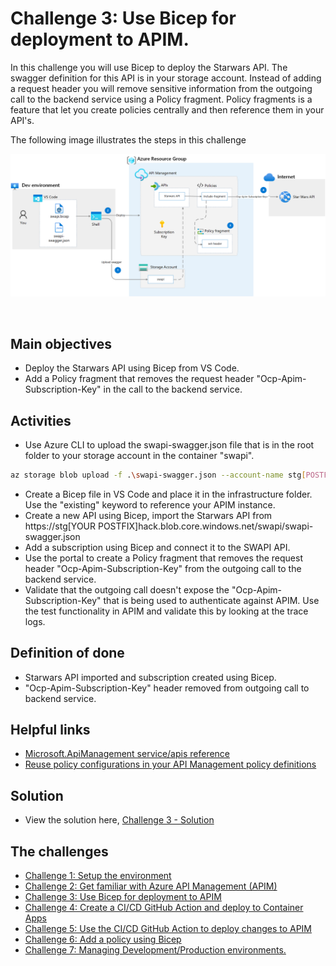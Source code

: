 # Challenge 3: Use Bicep for deployment to APIM.

In this challenge you will use Bicep to deploy the Starwars API. The swagger definition for this API is in your storage account. Instead of adding a request header you will remove sensitive information from the outgoing call to the backend service using a Policy fragment. Policy fragments is a feature that let you create policies centrally and then reference them in your API's.

The following image illustrates the steps in this challenge
<br>

  ![Azure services](img/ch3-overview.png)

<br>

## Main objectives

- Deploy the Starwars API using Bicep from VS Code.
- Add a Policy fragment that removes the request header "Ocp-Apim-Subscription-Key" in the call to the backend service. 


## Activities

- Use Azure CLI to upload the swapi-swagger.json file that is in the root folder to your storage account in the container "swapi".

```bash
az storage blob upload -f .\swapi-swagger.json --account-name stg[POSTFIX]hack -c swapi
```
- Create a Bicep file in VS Code and place it in the infrastructure folder. Use the "existing" keyword to reference your APIM instance.
- Create a new API using Bicep, import the Starwars API from https://stg[YOUR POSTFIX]hack.blob.core.windows.net/swapi/swapi-swagger.json
- Add a subscription using Bicep and connect it to the SWAPI API.  
- Use the portal to create a Policy fragment that removes the request header "Ocp-Apim-Subscription-Key" from the outgoing call to the backend service.   
- Validate that the outgoing call doesn't expose the "Ocp-Apim-Subscription-Key" that is being used to authenticate against APIM. Use the test functionality in APIM and validate this by looking at the trace logs.    


## Definition of done

- Starwars API imported and subscription created using Bicep. 
- "Ocp-Apim-Subscription-Key" header removed from outgoing call to backend service.  


## Helpful links

- [Microsoft.ApiManagement service/apis reference](https://learn.microsoft.com/en-us/azure/templates/microsoft.apimanagement/service/apis?pivots=deployment-language-bicep)
- [Reuse policy configurations in your API Management policy definitions](https://learn.microsoft.com/en-us/azure/api-management/policy-fragments)

## Solution
- View the solution here, [Challenge 3 - Solution](solution3.md) 

## The challenges

* [Challenge 1: Setup the environment](challenge1.md)
* [Challenge 2: Get familiar with Azure API Management (APIM)](challenge2.md)
* [Challenge 3: Use Bicep for deployment to APIM](challenge3.md)
* [Challenge 4: Create a CI/CD GitHub Action and deploy to Container Apps](challenge4.md)
* [Challenge 5: Use the CI/CD GitHub Action to deploy changes to APIM](challenge5.md)
* [Challenge 6: Add a policy using Bicep](challenge6.md)
* [Challenge 7: Managing Development/Production environments.](challenge7.md)